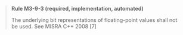 > **Rule M3-9-3 (required, implementation, automated)**
>
> The underlying bit representations of floating-point values shall not
> be used.
> See MISRA C++ 2008 [7]
